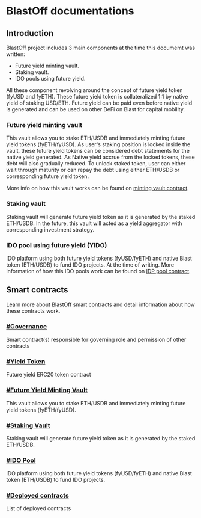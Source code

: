 # BlastOff documentations

## Introduction
BlastOff project includes 3 main components at the time this documemt was written: 

* Future yield minting vault.
* Staking vault.
* IDO pools using future yield.

All these component revolving around the concept of future yield token (fyUSD and fyETH).
These future yield token is collateralized 1:1 by native yield of staking USD/ETH.
Future yield can be paid even before native yield is generated and can be used on other DeFi on Blast 
for capital mobility.

### Future yield minting vault

This vault allows you to stake ETH/USDB and immediately minting future yield tokens (fyETH/fyUSD).
As user's staking position is locked inside the vault, these future yield tokens can be considered debt statements for the native yield generated.
As Native yield accrue from the locked tokens, these debt will also gradually reduced. To unlock staked token, user can either wait through
maturity or can repay the debt using either ETH/USDB or corresponding future yield token.

More info on how this vault works can be found on [minting vault contract](./contracts/mint-vault.md).

### Staking vault

Staking vault will generate future yield token as it is generated by the staked ETH/USDB.
In the future, this vault will acted as a yield aggregator with corresponding investment strategy.

### IDO pool using future yield (YIDO)

IDO platform using both future yield tokens (fyUSD/fyETH) and native Blast token (ETH/USDB) to fund IDO projects.
At the time of writing. More information of how this IDO pools work can be found on [IDP pool contract](./contract.md).


## Smart contracts

Learn more about BlastOff smart contracts and detail information about how these contracts work.

### [#Governance](./docs/contracts/governance.md)

Smart contract(s) responsible for governing role and permission of other contracts

### [#Yield Token](./docs/contracts/yield-token.md)

Future yield ERC20 token contract

### [#Future Yield Minting Vault](./docs/contracts//mint-vault.md)

This vault allows you to stake ETH/USDB and immediately minting future yield tokens (fyETH/fyUSD).

### [#Staking Vault](./docs/contracts//staking-vault.md)

Staking vault will generate future yield token as it is generated by the staked ETH/USDB.

### [#IDO Pool](./docs/contracts/ido.md)

IDO platform using both future yield tokens (fyUSD/fyETH) and native Blast token (ETH/USDB) to fund IDO projects.

### [#Deployed contracts](./doc/contracts/deployed.md)

List of deployed contracts
